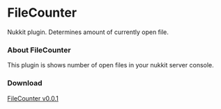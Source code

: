 # FileCounter
Nukkit plugin. Determines amount of currently open file.

### About FileCounter
This plugin is shows number of open files in your nukkit server console. 

### Download
[FileCounter v0.0.1](https://github.com/fromgate/FileCounter/releases/download/0.0.1/FileCounter.jar)
